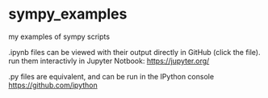 # sympy_examples
my examples of sympy scripts

.ipynb files can be viewed with their output directly in GitHub (click the file). run them interactivly in Jupyter Notbook: https://jupyter.org/ 

.py files are equivalent, and can be run in the IPython console https://github.com/ipython
